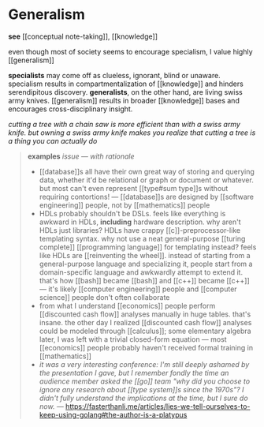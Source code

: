 # Generalism

**see** [[conceptual note-taking]], [[knowledge]]

even though most of society seems to encourage specialism, I value highly [[generalism]]

**specialists** may come off as clueless, ignorant, blind or unaware. specialism results in compartmentalization of [[knowledge]] and hinders serendipitous discovery. **generalists**, on the other hand, are living swiss army knives. [[generalism]] results in broader [[knowledge]] bases and encourages cross-disciplinary insight.

_cutting a tree with a chain saw is more efficient than with a swiss army knife. but owning a swiss army knife makes you realize that cutting a tree is a thing you can actually do_

> **examples** _issue &mdash; with rationale_
>
> - [[database]]s all have their own great way of storing and querying data, whether it'd be relational or graph or document or whatever. but most can't even represent [[type#sum type]]s without requiring contortions! &mdash; [[database]]s are designed by [[software engineering]] people, not by [[mathematics]] people
> - HDLs probably shouldn't be DSLs. feels like everything is awkward in HDLs, **including** hardware description. why aren't HDLs just libraries? HDLs have crappy [[c]]-preprocessor-like templating syntax. why not use a neat general-purpose [[turing complete]] [[programming language]] for templating instead? feels like HDLs are [[reinventing the wheel]]. instead of starting from a general-purpose language and specializing it, people start from a domain-specific language and awkwardly attempt to extend it. that's how [[bash]] became [[bash]] and [[c++]] became [[c++]] &mdash; it's likely [[computer engineering]] people and [[computer science]] people don't often collaborate
> - from what I understand [[economics]] people perform [[discounted cash flow]] analyses manually in huge tables. that's insane. the other day I realized [[discounted cash flow]] analyses could be modeled through [[calculus]]; some elementary algebra later, I was left with a trivial closed-form equation &mdash; most [[economics]] people probably haven't received formal training in [[mathematics]]
> - _it was a very interesting conference: I'm still deeply ashamed by the presentation I gave, but I remember fondly the time an audience member asked the [[go]] team "why did you choose to ignore any research about [[type system]]s since the 1970s"? I didn't fully understand the implications at the time, but I sure do now._ &mdash; <https://fasterthanli.me/articles/lies-we-tell-ourselves-to-keep-using-golang#the-author-is-a-platypus>

